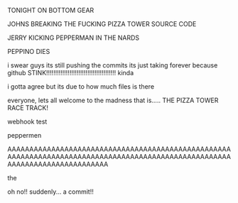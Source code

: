 TONIGHT ON BOTTOM GEAR 

JOHNS BREAKING THE FUCKING PIZZA TOWER SOURCE CODE

JERRY KICKING PEPPERMAN IN THE NARDS

PEPPINO DIES

i swear guys its still pushing the commits its just taking forever because github STINK!!!!!!!!!!!!!!!!!!!!!!!!!!!!!!!!!!!!!!! kinda

i gotta agree but its due to how much files is there

everyone, lets all welcome to the madness that is..... THE PIZZA TOWER RACE TRACK!

webhook test

  peppermen
  
  AAAAAAAAAAAAAAAAAAAAAAAAAAAAAAAAAAAAAAAAAAAAAAAAAAAAAAAAAAAAAAAAAAAAAAAAAAAAAAAAAAAAAAAAAAAAAAAAAAAAAAAAAAAAAAAAAAAAAAAAAAAAA




the

oh no!! suddenly... a commit!!
